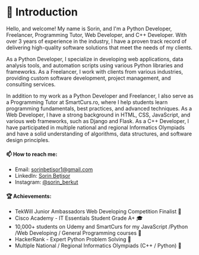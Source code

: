 #  👋 Introduction
  Hello, and welcome! My name is Sorin, and I'm a Python Developer, Freelancer, Programming Tutor, Web Developer, and C++ Developer. With over 3 years of experience in the industry, I have a proven track record of delivering high-quality software solutions that meet the needs of my clients.

  As a Python Developer, I specialize in developing web applications, data analysis tools, and automation scripts using various Python libraries and frameworks. As a Freelancer, I work with clients from various industries, providing custom software development, project management, and consulting services.

  In addition to my work as a Python Developer and Freelancer, I also serve as a Programming Tutor at SmartCurs.ro, where I help students learn programming fundamentals, best practices, and advanced techniques. As a Web Developer, I have a strong background in HTML, CSS, JavaScript, and various web frameworks, such as Django and Flask. As a C++ Developer, I have participated in multiple national and regional Informatics Olympiads and have a solid understanding of algorithms, data structures, and software design principles.
#### 📫 How to reach me: 
- Email: <a href="mailto:sorinbetisor1@gmail.com">sorinbetisor1@gmail.com</a>
- LinkedIn: <a href="https://www.linkedin.com/in/sorin-be%C8%9Bi%C8%99or-722188244/">Sorin Bețișor</a>
- Instagram: <a href="https://instagram.com/sorinberkut?igshid=YmMyMTA2M2Y=">@sorin_berkut</a>


#### 🏆 Achievements:
- TekWill Junior Ambassadors Web Developing Competition Finalist 🏅
- Cisco Academy - IT Essentials Student Grade A+ 🎓
- 10,000+ students on Udemy and SmartCurs for my JavaScript /Python /Web Developing / General Programming courses 🎥
- HackerRank - Expert Python Problem Solving 🐍
- Multiple National / Regional Informatics Olympiads (C++ / Python) 🥇

<!--
**SorinBetisor/SorinBetisor** is a ✨ _special_ ✨ repository because its `README.md` (this file) appears on your GitHub profile.

Here are some ideas to get you started:

- 🔭 I’m currently working on ...
- 🌱 I’m currently learning ...
- 👯 I’m looking to collaborate on ...
- 🤔 I’m looking for help with ...
- 💬 Ask me about ...
- 📫 How to reach me: ...
- 😄 Pronouns: ...
- ⚡ Fun fact: ...
-->
